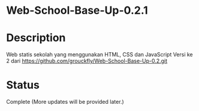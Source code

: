 # Web-School-Base-Up-0.2.1

# Description
Web statis sekolah yang menggunakan HTML, CSS dan JavaScript
Versi ke 2 dari https://github.com/grouckfly/Web-School-Base-Up-0.2.git

# Status
Complete (More updates will be provided later.)